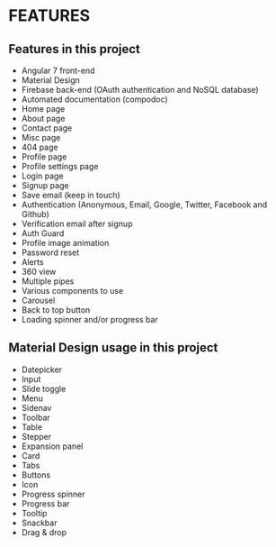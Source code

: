 # FEATURES

## Features in this project

* Angular 7 front-end  
* Material Design
* Firebase back-end (OAuth authentication and NoSQL database)
* Automated documentation (compodoc)
* Home page
* About page
* Contact page
* Misc page
* 404 page
* Profile page
* Profile settings page
* Login page
* Signup page
* Save email (keep in touch)
* Authentication (Anonymous, Email, Google, Twitter, Facebook and Github)
* Verification email after signup
* Auth Guard
* Profile image animation
* Password reset
* Alerts
* 360 view
* Multiple pipes
* Various components to use
* Carousel
* Back to top button
* Loading spinner and/or progress bar

## Material Design usage in this project

* Datepicker
* Input
* Slide toggle
* Menu
* Sidenav
* Toolbar
* Table
* Stepper
* Expansion panel
* Card
* Tabs
* Buttons
* Icon
* Progress spinner
* Progress bar
* Tooltip
* Snackbar
* Drag & drop
